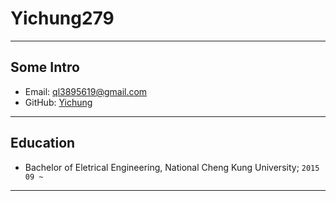 # Yichung279 

---

##  Some Intro

* Email: ql3895619@gmail.com
* GitHub: [Yichung](https://github.com/yichung279)

---

## Education

* Bachelor of Eletrical Engineering, National Cheng Kung University; `2015 09 ~` 

---
